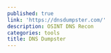 ```yaml
---
published: true
link: 'https://dnsdumpster.com/'
description: OSINT DNS Recon
categories: tools
title: DNS Dumpster
---
```

